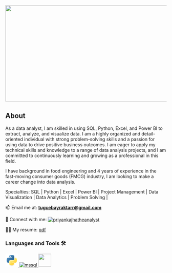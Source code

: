 <picture>
<img src="https://user-images.githubusercontent.com/121382771/215333753-be1a0691-9adf-4533-84fa-0f57e1ad143a.png" width="840" height="300">
</picture>
  
  
## About

As a data analyst, I am skilled in using SQL, Python, Excel, and Power BI to extract, analyze, and visualize data. I am a highly organized and detail-oriented individual with strong problem-solving skills and a passion for using data to drive positive business outcomes. I am eager to apply my technical skills and knowledge to a range of data analysis projects, and I am committed to continuously learning and growing as a professional in this field.

I have background in food engineering and 4 years of experience in the fast-moving consumer goods (FMCG) industry, I am looking to make a career change into data analysis.

Specialties: SQL | Python | Excel | Power BI | Project Management | Data Visualization | Data Analytics | Problem Solving |

📫 Email me at: **tugcebayraktarr@gmail.com** 

🔗 Connect with me: <a href="https://www.linkedin.com/in/tugcebayraktar/" target="blank"><img align="center" src="https://raw.githubusercontent.com/rahuldkjain/github-profile-readme-generator/master/src/images/icons/Social/linked-in-alt.svg" alt="priyankajhatheanalyst" height="30" width="40" /></a>

👨‍💻 My resume: [pdf](https://github.com/TugceCankurt/TugceDataAnalyst/files/10530074/Tugce.Cankurt.Resume.pdf)

<h3 align="left">Languages and Tools 🛠️ </h3>
<p align="left"> 
<a href="https://www.python.org" target="_blank"> <img src="https://raw.githubusercontent.com/devicons/devicon/master/icons/python/python-original.svg" alt="python" width="40" height="40"/> </a>
<a href="https://www.microsoft.com/en-us/sql-server" target="_blank"> <img src="https://www.svgrepo.com/show/303229/microsoft-sql-server-logo.svg" alt="mssql" width="40" height="40"/> </a> 
<a href="https://www.microsoft.com/en-us/microsoft-365/excel" target="_blank"> <img src="https://user-images.githubusercontent.com/121382771/215337984-d76a83bb-b04a-491f-98cf-aad382bbb43b.png" width="40" height="40"/> </a>





